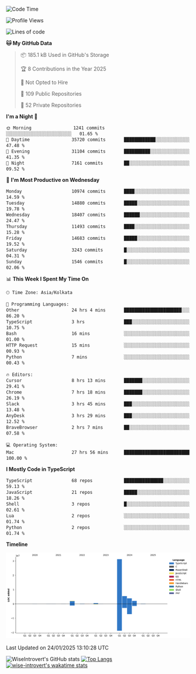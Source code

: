 <!--START_SECTION:waka-->
![Code Time](http://img.shields.io/badge/Code%20Time-2%2C162%20hrs%2043%20mins-blue)

![Profile Views](http://img.shields.io/badge/Profile%20Views-0-blue)

![Lines of code](https://img.shields.io/badge/From%20Hello%20World%20I%27ve%20Written-45.6%20million%20lines%20of%20code-blue)

**🐱 My GitHub Data** 

> 📦 185.1 kB Used in GitHub's Storage 
 > 
> 🏆 8 Contributions in the Year 2025
 > 
> 🚫 Not Opted to Hire
 > 
> 📜 109 Public Repositories 
 > 
> 🔑 52 Private Repositories 
 > 
**I'm a Night 🦉** 

```text
🌞 Morning                1241 commits        ░░░░░░░░░░░░░░░░░░░░░░░░░   01.65 % 
🌆 Daytime                35720 commits       ████████████░░░░░░░░░░░░░   47.48 % 
🌃 Evening                31104 commits       ██████████░░░░░░░░░░░░░░░   41.35 % 
🌙 Night                  7161 commits        ██░░░░░░░░░░░░░░░░░░░░░░░   09.52 % 
```
📅 **I'm Most Productive on Wednesday** 

```text
Monday                   10974 commits       ████░░░░░░░░░░░░░░░░░░░░░   14.59 % 
Tuesday                  14880 commits       █████░░░░░░░░░░░░░░░░░░░░   19.78 % 
Wednesday                18407 commits       ██████░░░░░░░░░░░░░░░░░░░   24.47 % 
Thursday                 11493 commits       ████░░░░░░░░░░░░░░░░░░░░░   15.28 % 
Friday                   14683 commits       █████░░░░░░░░░░░░░░░░░░░░   19.52 % 
Saturday                 3243 commits        █░░░░░░░░░░░░░░░░░░░░░░░░   04.31 % 
Sunday                   1546 commits        █░░░░░░░░░░░░░░░░░░░░░░░░   02.06 % 
```


📊 **This Week I Spent My Time On** 

```text
🕑︎ Time Zone: Asia/Kolkata

💬 Programming Languages: 
Other                    24 hrs 4 mins       ██████████████████████░░░   86.20 % 
TypeScript               3 hrs               ███░░░░░░░░░░░░░░░░░░░░░░   10.75 % 
Bash                     16 mins             ░░░░░░░░░░░░░░░░░░░░░░░░░   01.00 % 
HTTP Request             15 mins             ░░░░░░░░░░░░░░░░░░░░░░░░░   00.93 % 
Python                   7 mins              ░░░░░░░░░░░░░░░░░░░░░░░░░   00.43 % 

🔥 Editors: 
Cursor                   8 hrs 13 mins       ███████░░░░░░░░░░░░░░░░░░   29.41 % 
Chrome                   7 hrs 18 mins       ███████░░░░░░░░░░░░░░░░░░   26.19 % 
Slack                    3 hrs 45 mins       ███░░░░░░░░░░░░░░░░░░░░░░   13.48 % 
AnyDesk                  3 hrs 29 mins       ███░░░░░░░░░░░░░░░░░░░░░░   12.52 % 
BraveBrowser             2 hrs 7 mins        ██░░░░░░░░░░░░░░░░░░░░░░░   07.58 % 

💻 Operating System: 
Mac                      27 hrs 56 mins      █████████████████████████   100.00 % 
```

**I Mostly Code in TypeScript** 

```text
TypeScript               68 repos            ███████████████░░░░░░░░░░   59.13 % 
JavaScript               21 repos            █████░░░░░░░░░░░░░░░░░░░░   18.26 % 
Shell                    3 repos             █░░░░░░░░░░░░░░░░░░░░░░░░   02.61 % 
Lua                      2 repos             ░░░░░░░░░░░░░░░░░░░░░░░░░   01.74 % 
Python                   2 repos             ░░░░░░░░░░░░░░░░░░░░░░░░░   01.74 % 
```



**Timeline**

![Lines of Code chart](https://raw.githubusercontent.com/wise-introvert/wise-introvert/master/assets/bar_graph.png)


 Last Updated on 24/01/2025 13:10:28 UTC
<!--END_SECTION:waka-->

![WiseIntrovert's GitHub stats](https://github-readme-stats.vercel.app/api?username=wise-introvert&count_private=true&show_icons=true)
[![Top Langs](https://github-readme-stats.vercel.app/api/top-langs/?username=wise-introvert&langs_count=10)](https://github.com/anuraghazra/github-readme-stats)
[![wise-introvert's wakatime stats](https://github-readme-stats.vercel.app/api/wakatime?username=wiseintrovert)](https://github.com/anuraghazra/github-readme-stats)
